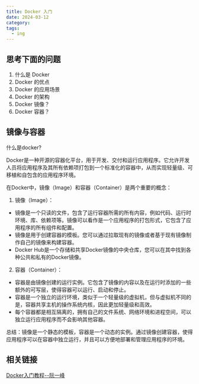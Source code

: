 ```yaml
---
title: Docker 入门
date: 2024-03-12
category: 
tags:
  - ing
---
```


<!-- more -->

## 思考下面的问题

1. 什么是 Docker
2. Docker 的优点
3. Docker 的应用场景
4. Docker 的架构
5. Docker 镜像？
6. Docker 容器？

## 镜像与容器

什么是docker?

Docker是一种开源的容器化平台，用于开发、交付和运行应用程序。它允许开发人员将应用程序及其所有依赖项打包到一个标准化的容器中，从而实现轻量级、可移植和自包含的应用程序环境。

在Docker中，镜像（Image）和容器（Container）是两个重要的概念：

1. 镜像（Image）：
- 镜像是一个只读的文件，包含了运行容器所需的所有内容，例如代码、运行时环境、库、依赖项等。镜像可以看作是一个应用程序的打包形式，它包含了应用程序的所有组件和配置。
- 镜像是用于创建容器的模板。您可以通过拉取现有的镜像或者基于现有镜像制作自己的镜像来构建容器。
- Docker Hub是一个存储和共享Docker镜像的中央仓库，您可以在其中找到各种公共和私有的Docker镜像。

2. 容器（Container）：
- 容器是由镜像创建的运行实例。它包含了镜像的内容以及在运行时添加的一些额外的可写层，使得容器可以运行、启动和停止。
- 容器是一个独立的运行环境，类似于一个轻量级的虚拟机，但与虚拟机不同的是，容器共享主机的操作系统内核，因此更加轻量级和高效。
- 每个容器都是相互隔离的，拥有自己的文件系统、网络环境和进程空间，可以独立运行应用程序而不会影响其他容器。

总结：镜像是一个静态的模板，容器是一个动态的实例。通过镜像创建容器，使得应用程序可以在容器中独立运行，并且可以方便地部署和管理应用程序的环境。

## 相关链接

[Docker入门教程--阮一峰](https://ruanyifeng.com/blog/2018/02/docker-tutorial.html)